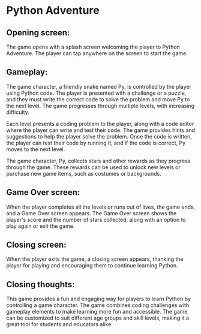 # Python Adventure

## Opening screen:
The game opens with a splash screen welcoming the player to Python Adventure. The player can tap anywhere on the screen to start the game.

## Gameplay:
The game character, a friendly snake named Py, is controlled by the player using Python code. The player is presented with a challenge or a puzzle, and they must write the correct code to solve the problem and move Py to the next level. The game progresses through multiple levels, with increasing difficulty.

Each level presents a coding problem to the player, along with a code editor where the player can write and test their code. The game provides hints and suggestions to help the player solve the problem. Once the code is written, the player can test their code by running it, and if the code is correct, Py moves to the next level.

The game character, Py, collects stars and other rewards as they progress through the game. These rewards can be used to unlock new levels or purchase new game items, such as costumes or backgrounds.

## Game Over screen:
When the player completes all the levels or runs out of lives, the game ends, and a Game Over screen appears. The Game Over screen shows the player's score and the number of stars collected, along with an option to play again or exit the game.

## Closing screen:
When the player exits the game, a closing screen appears, thanking the player for playing and encouraging them to continue learning Python.

## Closing thoughts:
This game provides a fun and engaging way for players to learn Python by controlling a game character. The game combines coding challenges with gameplay elements to make learning more fun and accessible. The game can be customized to suit different age groups and skill levels, making it a great tool for students and educators alike.

